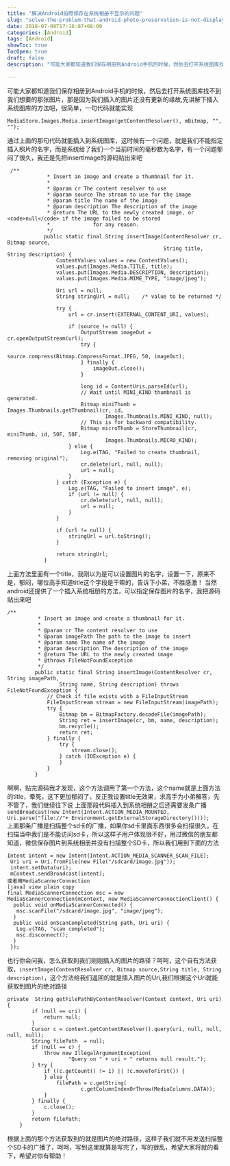 ```yaml
---
title: "解决Android拍照保存在系统相册不显示的问题"
slug: "solve-the-problem-that-android-photo-preservation-is-not-displayed-in-the-system-album"
date: 2018-07-08T17:16:07+08:00
categories: [Android]
tags: [Android]
showToc: true
TocOpen: true
draft: false
description: "可能大家都知道我们保存相册到Android手机的时候，然后去打开系统图库找不到我们想要的那张图片，那是因为我们插入的图片还没有更新的缘故,先"

---
```

                
可能大家都知道我们保存相册到Android手机的时候，然后去打开系统图库找不到我们想要的那张图片，那是因为我们插入的图片还没有更新的缘故,先讲解下插入系统图库的方法吧，很简单，一句代码就能实现
```
MediaStore.Images.Media.insertImage(getContentResolver(), mBitmap, "", ""); 
```
通过上面的那句代码就能插入到系统图库，这时候有一个问题，就是我们不能指定插入照片的名字，而是系统给了我们一个当前时间的毫秒数为名字，有一个问题郁闷了很久，我还是先把insertImage的源码贴出来吧
```
 /**
             * Insert an image and create a thumbnail for it.
             *
             * @param cr The content resolver to use
             * @param source The stream to use for the image
             * @param title The name of the image
             * @param description The description of the image
             * @return The URL to the newly created image, or <code>null</code> if the image failed to be stored
             *              for any reason.
             */
            public static final String insertImage(ContentResolver cr, Bitmap source,
                                                   String title, String description) {
                ContentValues values = new ContentValues();
                values.put(Images.Media.TITLE, title);
                values.put(Images.Media.DESCRIPTION, description);
                values.put(Images.Media.MIME_TYPE, "image/jpeg");

                Uri url = null;
                String stringUrl = null;    /* value to be returned */

                try {
                    url = cr.insert(EXTERNAL_CONTENT_URI, values);

                    if (source != null) {
                        OutputStream imageOut = cr.openOutputStream(url);
                        try {
                            source.compress(Bitmap.CompressFormat.JPEG, 50, imageOut);
                        } finally {
                            imageOut.close();
                        }

                        long id = ContentUris.parseId(url);
                        // Wait until MINI_KIND thumbnail is generated.
                        Bitmap miniThumb = Images.Thumbnails.getThumbnail(cr, id,
                                Images.Thumbnails.MINI_KIND, null);
                        // This is for backward compatibility.
                        Bitmap microThumb = StoreThumbnail(cr, miniThumb, id, 50F, 50F,
                                Images.Thumbnails.MICRO_KIND);
                    } else {
                        Log.e(TAG, "Failed to create thumbnail, removing original");
                        cr.delete(url, null, null);
                        url = null;
                    }
                } catch (Exception e) {
                    Log.e(TAG, "Failed to insert image", e);
                    if (url != null) {
                        cr.delete(url, null, null);
                        url = null;
                    }
                }

                if (url != null) {
                    stringUrl = url.toString();
                }

                return stringUrl;
            }
```
上面方法里面有一个title，我刚以为是可以设置图片的名字，设置一下，原来不是，郁闷，哪位高手知道title这个字段是干嘛的，告诉下小弟，不胜感激！
当然android还提供了一个插入系统相册的方法，可以指定保存图片的名字，我把源码贴出来吧
```
/** 
          * Insert an image and create a thumbnail for it. 
          * 
          * @param cr The content resolver to use 
          * @param imagePath The path to the image to insert 
          * @param name The name of the image 
          * @param description The description of the image 
          * @return The URL to the newly created image 
          * @throws FileNotFoundException 
          */  
         public static final String insertImage(ContentResolver cr, String imagePath,  
                 String name, String description) throws FileNotFoundException {  
             // Check if file exists with a FileInputStream  
             FileInputStream stream = new FileInputStream(imagePath);  
             try {  
                 Bitmap bm = BitmapFactory.decodeFile(imagePath);  
                 String ret = insertImage(cr, bm, name, description);  
                 bm.recycle();  
                 return ret;  
             } finally {  
                 try {  
                     stream.close();  
                 } catch (IOException e) {  
                 }  
             }  
         }  
```
啊啊，贴完源码我才发现，这个方法调用了第一个方法，这个name就是上面方法的title，晕死，这下更加郁闷了，反正我设置title无效果，求高手为小弟解答，先不管了，我们继续往下说
上面那段代码插入到系统相册之后还需要发条广播  
`sendBroadcast(new Intent(Intent.ACTION_MEDIA_MOUNTED, Uri.parse("file://"+ Environment.getExternalStorageDirectory())));`  
上面那条广播是扫描整个sd卡的广播，如果你sd卡里面东西很多会扫描很久，在扫描当中我们是不能访问sd卡，所以这样子用户体现很不好，用过微信的朋友都知道，微信保存图片到系统相册并没有扫描整个SD卡，所以我们用到下面的方法
```
Intent intent = new Intent(Intent.ACTION_MEDIA_SCANNER_SCAN_FILE);     
 Uri uri = Uri.fromFile(new File("/sdcard/image.jpg"));     
 intent.setData(uri);     
 mContext.sendBroadcast(intent);    
或者用MediaScannerConnection
[java] view plain copy
final MediaScannerConnection msc = new MediaScannerConnection(mContext, new MediaScannerConnectionClient() {     
  public void onMediaScannerConnected() {     
   msc.scanFile("/sdcard/image.jpg", "image/jpeg");     
  }     
  public void onScanCompleted(String path, Uri uri) {     
   Log.v(TAG, "scan completed");     
   msc.disconnect();     
  }     
 });     
```
也行你会问我，怎么获取到我们刚刚插入的图片的路径？呵呵，这个自有方法获取，`insertImage(ContentResolver cr, Bitmap source,String title, String description)`，这个方法给我们返回的就是插入图片的Uri,我们根据这个Uri就能获取到图片的绝对路径
```
private  String getFilePathByContentResolver(Context context, Uri uri) {  
        if (null == uri) {  
            return null;  
        }  
        Cursor c = context.getContentResolver().query(uri, null, null, null, null);  
        String filePath  = null;  
        if (null == c) {  
            throw new IllegalArgumentException(  
                    "Query on " + uri + " returns null result.");  
        } try {  
            if ((c.getCount() != 1) || !c.moveToFirst()) {  
            } else {  
                filePath = c.getString(  
                        c.getColumnIndexOrThrow(MediaColumns.DATA));  
            }  
        } finally {  
            c.close();  
        }  
        return filePath;  
    }  
```
根据上面的那个方法获取到的就是图片的绝对路径，这样子我们就不用发送扫描整个SD卡的广播了，呵呵，写到这里就算是写完了，写的很乱，希望大家将就的看下，希望对你有帮助！